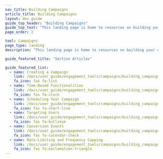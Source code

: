```yaml
---
nav_title: Building Campaigns
article_title: Building Campaigns
layout: dev_guide
guide_top_header: "Building Campaigns"
guide_top_text: "This landing page is home to resources on building your campaigns. After you've created your <a href='/docs/user_guide/engagement_tools/segments/'>segments</a>, use the resources here to set up your campaign and learn about the different options available.<br><br>We also highly recommend you check out our <a href='https://lab.braze.com/campaign-setup-delivery-targeting-conversions'>Campaign Setup</a> LAB course."
page_order: 2

tool: Campaigns
page_type: landing
description: "This landing page is home to resources on building your campaigns. Here you can find resources on how to set up your campaign and the different options available."

guide_featured_title: "Section Articles"

guide_featured_list:
  - name: Creating a Campaign
    link: /docs/user_guide/engagement_tools/campaigns/building_campaigns/creating_campaign/
    fa_icon: fas fa-list
  - name: Time-Based Functionalities
    link: /docs/user_guide/engagement_tools/campaigns/building_campaigns/time_based_campaign/
    fa_icon: fas fa-clock
  - name: Scheduling Your Campaign
    link: /docs/user_guide/engagement_tools/campaigns/building_campaigns/delivery_types/
    fa_icon: fas fa-chart-line
  - name: Targeting Users
    link: /docs/user_guide/engagement_tools/campaigns/building_campaigns/targeting_users/
    fa_icon: fas fa-bullseye
  - name: Conversion Events
    link: /docs/user_guide/engagement_tools/campaigns/building_campaigns/conversion_events/
    fa_icon: fas fa-calendar-check
  - name: Rate-Limiting and Frequency Capping
    link: /docs/user_guide/engagement_tools/campaigns/building_campaigns/rate-limiting/
    fa_icon: fas fa-exclamation-triangle
---
```

